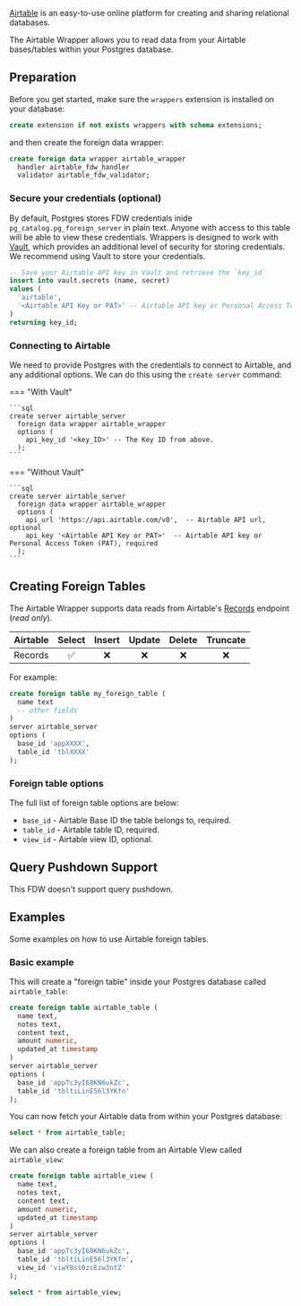 [Airtable](https://www.airtable.com) is an easy-to-use online platform for creating and sharing relational databases.

The Airtable Wrapper allows you to read data from your Airtable bases/tables within your Postgres database.

## Preparation

Before you get started, make sure the `wrappers` extension is installed on your database:

```sql
create extension if not exists wrappers with schema extensions;
```

and then create the foreign data wrapper:

```sql
create foreign data wrapper airtable_wrapper
  handler airtable_fdw_handler
  validator airtable_fdw_validator;
```

### Secure your credentials (optional)

By default, Postgres stores FDW credentials inide `pg_catalog.pg_foreign_server` in plain text. Anyone with access to this table will be able to view these credentials. Wrappers is designed to work with [Vault](https://supabase.com/docs/guides/database/vault), which provides an additional level of security for storing credentials. We recommend using Vault to store your credentials.

```sql
-- Save your Airtable API key in Vault and retrieve the `key_id`
insert into vault.secrets (name, secret)
values (
  'airtable',
  '<Airtable API Key or PAT>' -- Airtable API key or Personal Access Token (PAT)
)
returning key_id;
```

### Connecting to Airtable

We need to provide Postgres with the credentials to connect to Airtable, and any additional options. We can do this using the `create server` command:

=== "With Vault"

    ```sql
    create server airtable_server
      foreign data wrapper airtable_wrapper
      options (
        api_key_id '<key_ID>' -- The Key ID from above.
      );
    ```

=== "Without Vault"

    ```sql
    create server airtable_server
      foreign data wrapper airtable_wrapper
      options (
        api_url 'https://api.airtable.com/v0',  -- Airtable API url, optional
        api_key '<Airtable API Key or PAT>'  -- Airtable API key or Personal Access Token (PAT), required
      );
    ```

## Creating Foreign Tables

The Airtable Wrapper supports data reads from Airtable's [Records](https://airtable.com/developers/web/api/list-records) endpoint (_read only_).

| Airtable | Select | Insert | Update | Delete | Truncate |
| -------- | :----: | :----: | :----: | :----: | :------: |
| Records  |   ✅   |   ❌   |   ❌   |   ❌   |    ❌    |

For example:

```sql
create foreign table my_foreign_table (
  name text
  -- other fields
)
server airtable_server
options (
  base_id 'appXXXX',
  table_id 'tblXXXX'
);
```

### Foreign table options

The full list of foreign table options are below:

- `base_id` - Airtable Base ID the table belongs to, required.
- `table_id` - Airtable table ID, required.
- `view_id` - Airtable view ID, optional.

## Query Pushdown Support

This FDW doesn't support query pushdown.

## Examples

Some examples on how to use Airtable foreign tables.

### Basic example

This will create a "foreign table" inside your Postgres database called `airtable_table`:

```sql
create foreign table airtable_table (
  name text,
  notes text,
  content text,
  amount numeric,
  updated_at timestamp
)
server airtable_server
options (
  base_id 'appTc3yI68KN6ukZc',
  table_id 'tbltiLinE56l3YKfn'
);
```

You can now fetch your Airtable data from within your Postgres database:

```sql
select * from airtable_table;
```

We can also create a foreign table from an Airtable View called `airtable_view`:

```sql
create foreign table airtable_view (
  name text,
  notes text,
  content text,
  amount numeric,
  updated_at timestamp
)
server airtable_server
options (
  base_id 'appTc3yI68KN6ukZc',
  table_id 'tbltiLinE56l3YKfn',
  view_id 'viwY8si0zcEzw3ntZ'
);

select * from airtable_view;
```
